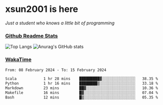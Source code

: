 # xsun2001 is here

*Just a student who knows a little bit of programming*

### [Github Readme Stats](https://github.com/anuraghazra/github-readme-stats)

![Top Langs](https://github-readme-stats.vercel.app/api/top-langs/?username=xsun2001&layout=compact&theme=radical) ![Anurag's GitHub stats](https://github-readme-stats.vercel.app/api?username=xsun2001&show_icons=true&theme=radical)

### [WakaTime](https://wakatime.com)

<!--START_SECTION:waka-->

```txt
From: 08 February 2024 - To: 15 February 2024

Scala            1 hr 28 mins    █████████▓░░░░░░░░░░░░░░░   38.35 %
Python           1 hr 16 mins    ████████▒░░░░░░░░░░░░░░░░   33.18 %
Markdown         23 mins         ██▓░░░░░░░░░░░░░░░░░░░░░░   10.36 %
Makefile         16 mins         █▓░░░░░░░░░░░░░░░░░░░░░░░   07.04 %
Bash             12 mins         █▒░░░░░░░░░░░░░░░░░░░░░░░   05.35 %
```

<!--END_SECTION:waka-->
